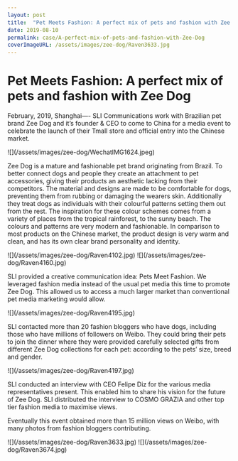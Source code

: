```yaml
---
layout: post
title:  "Pet Meets Fashion: A perfect mix of pets and fashion with Zee Dog"
date: 2019-08-10
permalink: case/A-perfect-mix-of-pets-and-fashion-with-Zee-Dog
coverImageURL: /assets/images/zee-dog/Raven3633.jpg
---
```

<h1>Pet Meets Fashion: A perfect mix of pets and fashion with Zee Dog</h1>
<p>
February, 2019, Shanghai—- SLI Communications work with Brazilian pet brand Zee Dog and it’s founder & CEO to come to China for a media event to celebrate the launch of their Tmall store and official entry into the Chinese market.
</p>
![](/assets/images/zee-dog/WechatIMG1624.jpeg)
<p>
Zee Dog is a mature and fashionable pet brand originating from Brazil. To better connect dogs and people they create an attachment to pet accessories, giving their products an aesthetic lacking from their competitors. The material and designs are made to be comfortable for dogs, preventing them from rubbing or damaging the wearers skin. Additionally they treat dogs as individuals with their colourful patterns setting them out from the rest. The inspiration for these colour schemes comes from a variety of places from the tropical rainforest, to the sunny beach. The colours and patterns are very modern and fashionable. In comparison to most products on the Chinese market, the product design is very warm and clean, and has its own clear brand personality and identity.
</p>
![](/assets/images/zee-dog/Raven4102.jpg)
![](/assets/images/zee-dog/Raven4160.jpg)
<p>
SLI provided a creative communication idea: Pets Meet Fashion. We leveraged fashion media instead of the usual pet media this time to promote Zee Dog. This allowed us to access a much larger market than conventional pet media marketing would allow.
</p>
![](/assets/images/zee-dog/Raven4195.jpg)
<p>
SLI contacted more than 20 fashion bloggers who have dogs, including those who have millions of followers on Weibo. They could bring their pets to join the dinner where they were provided carefully selected gifts from different Zee Dog collections for each pet: according to the pets’ size, breed and gender.
</p>
![](/assets/images/zee-dog/Raven4197.jpg)
<p>
SLI conducted an interview with CEO Felipe Diz for the various media representatives present. This enabled him to share his vision for the future of Zee Dog. SLI distributed the interview to COSMO GRAZIA and other top tier fashion media to maximise views.
</p>
<p>
Eventually this event obtained more than 15 million views on Weibo, with many photos from fashion bloggers contributing.
</p>
![](/assets/images/zee-dog/Raven3633.jpg)
![](/assets/images/zee-dog/Raven3674.jpg)
